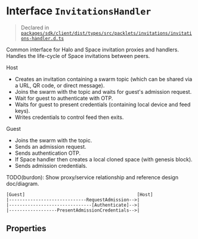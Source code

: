 # Interface `InvitationsHandler`
> Declared in [`packages/sdk/client/dist/types/src/packlets/invitations/invitations-handler.d.ts`]()

Common interface for Halo and Space invitation proxies and handlers.
Handles the life-cycle of Space invitations between peers.

Host
- Creates an invitation containing a swarm topic (which can be shared via a URL, QR code, or direct message).
- Joins the swarm with the topic and waits for guest's admission request.
- Wait for guest to authenticate with OTP.
- Waits for guest to present credentials (containing local device and feed keys).
- Writes credentials to control feed then exits.

Guest
- Joins the swarm with the topic.
- Sends an admission request.
- Sends authentication OTP.
- If Space handler then creates a local cloned space (with genesis block).
- Sends admission credentials.

TODO(burdon): Show proxy/service relationship and reference design doc/diagram.

  ```
 [Guest]                                          [Host]
  |-----------------------------RequestAdmission-->|
  |-------------------------------[Authenticate]-->|
  |------------------PresentAdmissionCredentials-->|
 ```

## Properties
